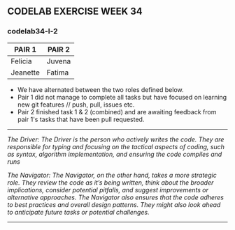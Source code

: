 ## CODELAB EXERCISE WEEK 34

### codelab34-l-2

| PAIR 1 | PAIR 2 |
|--------|--------|
|Felicia | Juvena |
|Jeanette| Fatima |

- We have alternated between the two roles defined below.
- Pair 1 did not manage to complete all tasks but have focused on learning new git features // push, pull, issues etc. 
- Pair 2 finished task 1 & 2 (combined) and are awaiting feedback from pair 1's tasks that have been pull requested. 

--------

_The Driver:
The Driver is the person who actively writes the code. They are responsible for typing and focusing on the tactical aspects of coding, such as syntax, algorithm implementation, and ensuring the code compiles and runs_

_The Navigator:
The Navigator, on the other hand, takes a more strategic role. They review the code as it’s being written, think about the broader implications, consider potential pitfalls, and suggest improvements or alternative approaches. The Navigator also ensures that the code adheres to best practices and overall design patterns. They might also look ahead to anticipate future tasks or potential challenges._

---------
